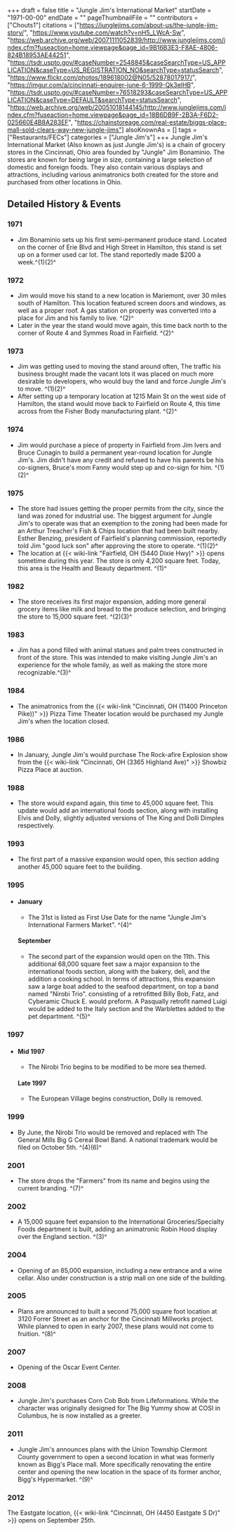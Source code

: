 +++
draft = false
title = "Jungle Jim's International Market"
startDate = "1971-00-00"
endDate = ""
pageThumbnailFile = ""
contributors = ["Chouts1"]
citations = ["https://junglejims.com/about-us/the-jungle-jim-story/", "https://www.youtube.com/watch?v=nH5_LWcA-Sw", "https://web.archive.org/web/20071111052839/http://www.junglejims.com/index.cfm?fuseaction=home.viewpage&page_id=9B16B3E3-F8AE-4806-824B18953AE44251", "https://tsdr.uspto.gov/#caseNumber=2548845&caseSearchType=US_APPLICATION&caseType=US_REGISTRATION_NO&searchType=statusSearch", "https://www.flickr.com/photos/189618002@N05/52878017917/", "https://imgur.com/a/cincinnati-enquirer-june-6-1999-Qk3elHB", "https://tsdr.uspto.gov/#caseNumber=76518293&caseSearchType=US_APPLICATION&caseType=DEFAULT&searchType=statusSearch", "https://web.archive.org/web/20051018144145/http://www.junglejims.com/index.cfm?fuseaction=home.viewpage&page_id=18B6DB9F-2B3A-F6D2-025660E4B8A283EF", "https://chainstoreage.com/real-estate/biggs-place-mall-sold-clears-way-new-jungle-jims"]
alsoKnownAs = []
tags = ["Restaurants/FECs"]
categories = ["Jungle Jim's"]
+++
Jungle Jim's International Market (Also known as just Jungle Jim's) is a chain of grocery stores in the Cincinnati, Ohio area founded by "Jungle" Jim Bonaminio. The stores are known for being large in size, containing a large selection of domestic and foreign foods. They also contain various displays and attractions, including various animatronics both created for the store and purchased from other locations in Ohio.

## Detailed History & Events

### 1971

- Jim Bonaminio sets up his first semi-permanent produce stand. Located on the corner of Erie Blvd and High Street in Hamilton, this stand is set up on a former used car lot. The stand reportedly made $200 a week.^(1)(2)^

### 1972

- Jim would move his stand to a new location in Mariemont, over 30 miles south of Hamilton. This location featured screen doors and windows, as well as a proper roof. A gas station on property was converted into a place for Jim and his family to live. ^(2)^
- Later in the year the stand would move again, this time back north to the corner of Route 4 and Symmes Road in Fairfield. ^(2)^

### 1973

- Jim was getting used to moving the stand around often, The traffic his business brought made the vacant lots it was placed on much more desirable to developers, who would buy the land and force Jungle Jim's to move. ^(1)(2)^
- After setting up a temporary location at 1215 Main St on the west side of Hamilton, the stand would move back to Fairfield on Route 4, this time across from the Fisher Body manufacturing plant. ^(2)^

### 1974

- Jim would purchase a piece of property in Fairfield from Jim Ivers and Bruce Cunagin to build a permanent year-round location for Jungle Jim's. Jim didn't have any credit and refused to have his parents be his co-signers, Bruce's mom Fanny would step up and co-sign for him. ^(1)(2)^

### 1975

- The store had issues getting the proper permits from the city, since the land was zoned for industrial use. The biggest argument for Jungle Jim's to operate was that an exemption to the zoning had been made for an Arthur Treacher's Fish & Chips location that had been built nearby. Esther Benzing, president of Fairfield's planning commission, reportedly told Jim "good luck son" after approving the store to operate. ^(1)(2)^
- The location at {{< wiki-link "Fairfield, OH (5440 Dixie Hwy)" >}} opens sometime during this year. The store is only 4,200 square feet. Today, this area is the Health and Beauty department. ^(1)^

### 1982

- The store receives its first major expansion, adding more general grocery items like milk and bread to the produce selection, and bringing the store to 15,000 square feet. ^(2)(3)^

### 1983

- Jim has a pond filled with animal statues and palm trees constructed in front of the store. This was intended to make visiting Jungle Jim's an experience for the whole family, as well as making the store more recognizable.^(3)^

### 1984

- The animatronics from the {{< wiki-link "Cincinnati, OH (11400 Princeton Pike))" >}} Pizza Time Theater location would be purchased my Jungle Jim's when the location closed.

### 1986

- In January, Jungle Jim's would purchase The Rock-afire Explosion show from the {{< wiki-link "Cincinnati, OH (3365 Highland Ave)" >}} Showbiz Pizza Place at auction.

### 1988

- The store would expand again, this time to 45,000 square feet. This update would add an international foods section, along with installing Elvis and Dolly, slightly adjusted versions of The King and Dolli Dimples respectively.

### 1993

- The first part of a massive expansion would open, this section adding another 45,000 square feet to the building.

### 1995

- #### January

  - The 31st is listed as First Use Date for the name "Jungle Jim's International Farmers Market". ^(4)^

  #### September

  - The second part of the expansion would open on the 11th. This additional 68,000 square feet saw a major expansion to the international foods section, along with the bakery, deli, and the addition a cooking school. In terms of attractions, this expansion saw a large boat added to the seafood department, on top a band named "Nirobi Trio". consisting of a retrofitted Billy Bob, Fatz, and Cyberamic Chuck E. would preform. A Pasqually retrofit named Luigi would be added to the Italy section and the Warblettes added to the pet department. ^(5)^

### 1997

- #### Mid 1997

  - The Nirobi Trio begins to be modified to be more sea themed.

  #### Late 1997

  - The European Village begins construction, Dolly is removed.

### 1999

- By June, the Nirobi Trio would be removed and replaced with The General Mills Big G Cereal Bowl Band. A national trademark would be filed on October 5th. ^(4)(6)^

### 2001

- The store drops the "Farmers" from its name and begins using the current branding. ^(7)^

### 2002

- A 15,000 square feet expansion to the International Groceries/Specialty Foods department is built, adding an animatronic Robin Hood display over the England section. ^(3)^

### 2004

- Opening of an 85,000 expansion, including a new entrance and a wine cellar. Also under construction is a strip mall on one side of the building.

### 2005

- Plans are announced to built a second 75,000 square foot location at 3120 Forrer Street as an anchor for the Cincinnati Millworks project. While planned to open in early 2007, these plans would not come to fruition. ^(8)^

### 2007

- Opening of the Oscar Event Center.

### 2008

- Jungle Jim's purchases Corn Cob Bob from Lifeformations. While the character was originally designed for The Big Yummy show at COSI in Columbus, he is now installed as a greeter.

### 2011

- Jungle Jim's announces plans with the Union Township Clermont County government to open a second location in what was formerly known as Bigg's Place mall. More specifically renovating the entire center and opening the new location in the space of its former anchor, Bigg's Hypermarket. ^(9)^

### 2012

The Eastgate location, {{< wiki-link "Cincinnati, OH (4450 Eastgate S Dr)" >}} opens on September 25th.
